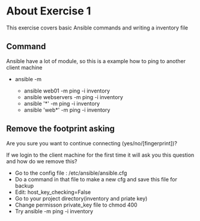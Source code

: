# About Exercise 1
This exercise covers basic Ansible commands and writing a inventory file

## Command
Ansible have a lot of module, so this is a example how to ping to another client machine
- ansible <hostname> -m <module> <mention inventory path>
  - ansible web01 -m ping -i inventory
  - ansible webservers -m ping -i inventory
  - ansible '*' -m ping -i inventory
  - ansible 'web*' -m ping -i inventory

## Remove the footprint asking
Are you sure you want to continue connecting (yes/no/[fingerprint])?

If we login to the client machine for the first time it will ask you this question and how do we remove this?
- Go to the config file : /etc/ansible/ansible.cfg
- Do a command in that file to make a new cfg and save this file for backup
- Edit: host_key_checking=False
- Go to your project directory(inventory and priate key)
- Change permisson private_key file to chmod 400
- Try ansible <hostname> -m ping -i inventory